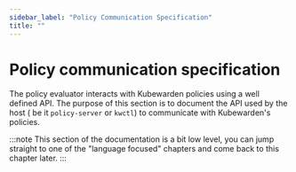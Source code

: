 ```yaml
---
sidebar_label: "Policy Communication Specification"
title: ""
---
```


# Policy communication specification

The policy evaluator interacts with Kubewarden policies using a well
defined API.  The purpose of this section is to document the API used
by the host ( be it `policy-server` or `kwctl`) to communicate with
Kubewarden's policies.

:::note
This section of the documentation is a bit low level, you can
jump straight to one of the "language focused" chapters and come back to this
chapter later.
:::
